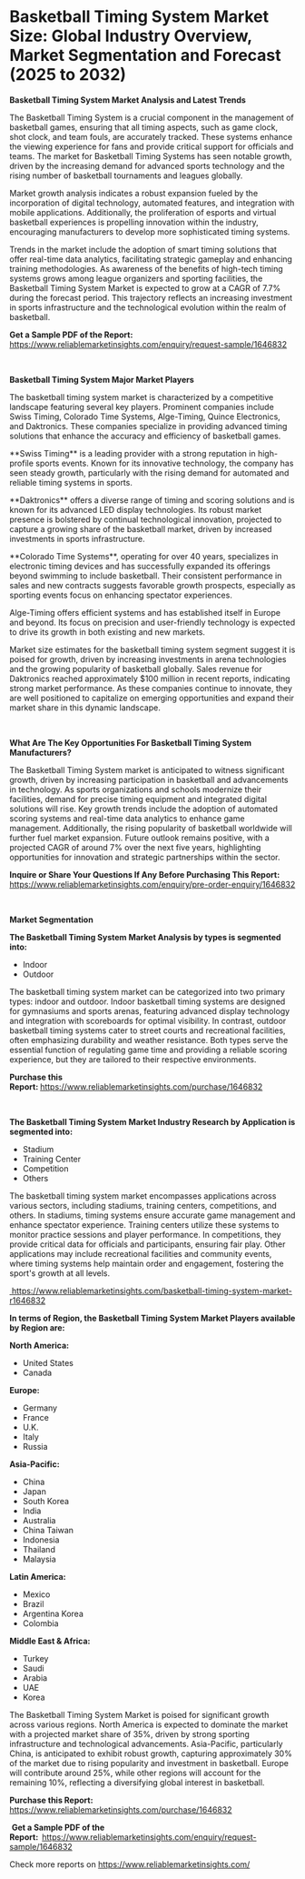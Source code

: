 <p><h1>Basketball Timing System Market Size: Global Industry Overview, Market Segmentation and Forecast (2025 to 2032)</h1></p><p><strong>Basketball Timing System Market Analysis and Latest Trends</strong></p>
<p><p>The Basketball Timing System is a crucial component in the management of basketball games, ensuring that all timing aspects, such as game clock, shot clock, and team fouls, are accurately tracked. These systems enhance the viewing experience for fans and provide critical support for officials and teams. The market for Basketball Timing Systems has seen notable growth, driven by the increasing demand for advanced sports technology and the rising number of basketball tournaments and leagues globally.</p><p>Market growth analysis indicates a robust expansion fueled by the incorporation of digital technology, automated features, and integration with mobile applications. Additionally, the proliferation of esports and virtual basketball experiences is propelling innovation within the industry, encouraging manufacturers to develop more sophisticated timing systems.</p><p>Trends in the market include the adoption of smart timing solutions that offer real-time data analytics, facilitating strategic gameplay and enhancing training methodologies. As awareness of the benefits of high-tech timing systems grows among league organizers and sporting facilities, the Basketball Timing System Market is expected to grow at a CAGR of 7.7% during the forecast period. This trajectory reflects an increasing investment in sports infrastructure and the technological evolution within the realm of basketball.</p></p>
<p><strong>Get a Sample PDF of the Report:&nbsp;</strong> <a href="https://www.reliablemarketinsights.com/enquiry/request-sample/1646832?utm_campaign=2468&utm_medium=2&utm_source=Github&utm_content=ia&utm_term=28022025&utm_id=basketball-timing-system">https://www.reliablemarketinsights.com/enquiry/request-sample/1646832</a></p>
<p>&nbsp;</p>
<p><strong>Basketball Timing System Major Market Players</strong></p>
<p><p>The basketball timing system market is characterized by a competitive landscape featuring several key players. Prominent companies include Swiss Timing, Colorado Time Systems, Alge-Timing, Quince Electronics, and Daktronics. These companies specialize in providing advanced timing solutions that enhance the accuracy and efficiency of basketball games.</p><p>**Swiss Timing** is a leading provider with a strong reputation in high-profile sports events. Known for its innovative technology, the company has seen steady growth, particularly with the rising demand for automated and reliable timing systems in sports.</p><p>**Daktronics** offers a diverse range of timing and scoring solutions and is known for its advanced LED display technologies. Its robust market presence is bolstered by continual technological innovation, projected to capture a growing share of the basketball market, driven by increased investments in sports infrastructure.</p><p>**Colorado Time Systems**, operating for over 40 years, specializes in electronic timing devices and has successfully expanded its offerings beyond swimming to include basketball. Their consistent performance in sales and new contracts suggests favorable growth prospects, especially as sporting events focus on enhancing spectator experiences.</p><p>Alge-Timing offers efficient systems and has established itself in Europe and beyond. Its focus on precision and user-friendly technology is expected to drive its growth in both existing and new markets.</p><p>Market size estimates for the basketball timing system segment suggest it is poised for growth, driven by increasing investments in arena technologies and the growing popularity of basketball globally. Sales revenue for Daktronics reached approximately $100 million in recent reports, indicating strong market performance. As these companies continue to innovate, they are well positioned to capitalize on emerging opportunities and expand their market share in this dynamic landscape.</p></p>
<p>&nbsp;</p>
<p><strong>What Are The Key Opportunities For Basketball Timing System Manufacturers?</strong></p>
<p><p>The Basketball Timing System market is anticipated to witness significant growth, driven by increasing participation in basketball and advancements in technology. As sports organizations and schools modernize their facilities, demand for precise timing equipment and integrated digital solutions will rise. Key growth trends include the adoption of automated scoring systems and real-time data analytics to enhance game management. Additionally, the rising popularity of basketball worldwide will further fuel market expansion. Future outlook remains positive, with a projected CAGR of around 7% over the next five years, highlighting opportunities for innovation and strategic partnerships within the sector.</p></p>
<p><strong>Inquire or Share Your Questions If Any Before Purchasing This Report:</strong> <a href="https://www.reliablemarketinsights.com/enquiry/pre-order-enquiry/1646832?utm_campaign=2468&utm_medium=2&utm_source=Github&utm_content=ia&utm_term=28022025&utm_id=basketball-timing-system">https://www.reliablemarketinsights.com/enquiry/pre-order-enquiry/1646832</a></p>
<p>&nbsp;</p>
<p><strong>Market Segmentation</strong></p>
<p><strong>The Basketball Timing System Market Analysis by types is segmented into:</strong></p>
<p><ul><li>Indoor</li><li>Outdoor</li></ul></p>
<p><p>The basketball timing system market can be categorized into two primary types: indoor and outdoor. Indoor basketball timing systems are designed for gymnasiums and sports arenas, featuring advanced display technology and integration with scoreboards for optimal visibility. In contrast, outdoor basketball timing systems cater to street courts and recreational facilities, often emphasizing durability and weather resistance. Both types serve the essential function of regulating game time and providing a reliable scoring experience, but they are tailored to their respective environments.</p></p>
<p><strong>Purchase this Report:&nbsp;</strong><a href="https://www.reliablemarketinsights.com/purchase/1646832?utm_campaign=2468&utm_medium=2&utm_source=Github&utm_content=ia&utm_term=28022025&utm_id=basketball-timing-system">https://www.reliablemarketinsights.com/purchase/1646832</a></p>
<p>&nbsp;</p>
<p><strong>The Basketball Timing System Market Industry Research by Application is segmented into:</strong></p>
<p><ul><li>Stadium</li><li>Training Center</li><li>Competition</li><li>Others</li></ul></p>
<p><p>The basketball timing system market encompasses applications across various sectors, including stadiums, training centers, competitions, and others. In stadiums, timing systems ensure accurate game management and enhance spectator experience. Training centers utilize these systems to monitor practice sessions and player performance. In competitions, they provide critical data for officials and participants, ensuring fair play. Other applications may include recreational facilities and community events, where timing systems help maintain order and engagement, fostering the sport's growth at all levels.</p></p>
<p><a href="https://www.reliablemarketinsights.com/basketball-timing-system-market-r1646832?utm_campaign=2468&utm_medium=2&utm_source=Github&utm_content=ia&utm_term=28022025&utm_id=basketball-timing-system">&nbsp;https://www.reliablemarketinsights.com/basketball-timing-system-market-r1646832</a></p>
<p><strong>In terms of Region, the Basketball Timing System Market Players available by Region are:</strong></p>
<p>
    <p> <strong> North America: </strong>
        <ul>
            <li>United States</li>
            <li>Canada</li>
        </ul>
        </p> 
    <p> <strong> Europe: </strong>
        <ul>
            <li>Germany</li>
            <li>France</li>
            <li>U.K.</li>
            <li>Italy</li>
            <li>Russia</li>
        </ul>
        </p> 
    <p> <strong> Asia-Pacific: </strong>
        <ul>
            <li>China</li>
            <li>Japan</li>
            <li>South Korea</li>
            <li>India</li>
            <li>Australia</li>
            <li>China Taiwan</li>
            <li>Indonesia</li>
            <li>Thailand</li>
            <li>Malaysia</li>
        </ul>
        </p> 
    <p> <strong> Latin America: </strong>
        <ul>
            <li>Mexico</li>
            <li>Brazil</li>
            <li>Argentina Korea</li>
            <li>Colombia</li>
        </ul>
        </p> 
    <p> <strong> Middle East & Africa: </strong>
        <ul>
            <li>Turkey</li>
            <li>Saudi</li>
            <li>Arabia</li>
            <li>UAE</li>
            <li>Korea</li>
        </ul>
    </p>
    </p>
<p><p>The Basketball Timing System Market is poised for significant growth across various regions. North America is expected to dominate the market with a projected market share of 35%, driven by strong sporting infrastructure and technological advancements. Asia-Pacific, particularly China, is anticipated to exhibit robust growth, capturing approximately 30% of the market due to rising popularity and investment in basketball. Europe will contribute around 25%, while other regions will account for the remaining 10%, reflecting a diversifying global interest in basketball.</p></p>
<p><strong>Purchase this Report: </strong><a href="https://www.reliablemarketinsights.com/purchase/1646832?utm_campaign=2468&utm_medium=2&utm_source=Github&utm_content=ia&utm_term=28022025&utm_id=basketball-timing-system">https://www.reliablemarketinsights.com/purchase/1646832</a></p>
<p>&nbsp;<strong>Get a Sample PDF of the Report:&nbsp;&nbsp;</strong><a href="https://www.reliablemarketinsights.com/enquiry/request-sample/1646832?utm_campaign=2468&utm_medium=2&utm_source=Github&utm_content=ia&utm_term=28022025&utm_id=basketball-timing-system">https://www.reliablemarketinsights.com/enquiry/request-sample/1646832</a></p>
<p><strong></strong></p>
<p>Check more reports on <a href="https://www.reliablemarketinsights.com/?utm_campaign=2468&utm_medium=2&utm_source=Github&utm_content=ia&utm_term=28022025&utm_id=basketball-timing-system">https://www.reliablemarketinsights.com/</a></p>